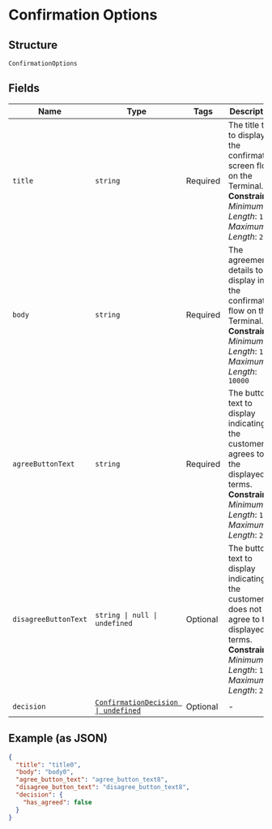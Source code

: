 
# Confirmation Options

## Structure

`ConfirmationOptions`

## Fields

| Name | Type | Tags | Description |
|  --- | --- | --- | --- |
| `title` | `string` | Required | The title text to display in the confirmation screen flow on the Terminal.<br>**Constraints**: *Minimum Length*: `1`, *Maximum Length*: `250` |
| `body` | `string` | Required | The agreement details to display in the confirmation flow on the Terminal.<br>**Constraints**: *Minimum Length*: `1`, *Maximum Length*: `10000` |
| `agreeButtonText` | `string` | Required | The button text to display indicating the customer agrees to the displayed terms.<br>**Constraints**: *Minimum Length*: `1`, *Maximum Length*: `250` |
| `disagreeButtonText` | `string \| null \| undefined` | Optional | The button text to display indicating the customer does not agree to the displayed terms.<br>**Constraints**: *Minimum Length*: `1`, *Maximum Length*: `250` |
| `decision` | [`ConfirmationDecision \| undefined`](../../doc/models/confirmation-decision.md) | Optional | - |

## Example (as JSON)

```json
{
  "title": "title0",
  "body": "body0",
  "agree_button_text": "agree_button_text8",
  "disagree_button_text": "disagree_button_text8",
  "decision": {
    "has_agreed": false
  }
}
```

